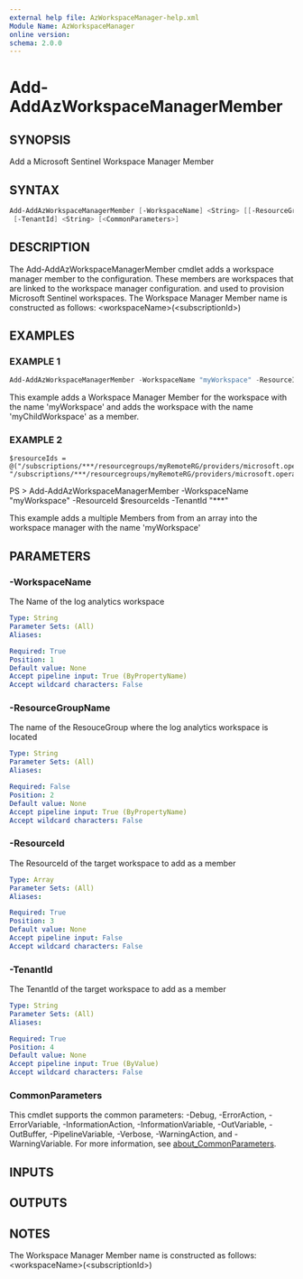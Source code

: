 ```yaml
---
external help file: AzWorkspaceManager-help.xml
Module Name: AzWorkspaceManager
online version:
schema: 2.0.0
---
```


# Add-AddAzWorkspaceManagerMember

## SYNOPSIS
Add a Microsoft Sentinel Workspace Manager Member

## SYNTAX

```powershell
Add-AddAzWorkspaceManagerMember [-WorkspaceName] <String> [[-ResourceGroupName] <String>] [-ResourceId] <Array>
 [-TenantId] <String> [<CommonParameters>]
```

## DESCRIPTION
The Add-AddAzWorkspaceManagerMember cmdlet adds a workspace manager member to the configuration.
These members are workspaces that are linked to the workspace manager configuration.
and used to
provision Microsoft Sentinel workspaces.
The Workspace Manager Member name is constructed as follows: \<workspaceName\>(\<subscriptionId\>)

## EXAMPLES

### EXAMPLE 1
```powershell
Add-AddAzWorkspaceManagerMember -WorkspaceName "myWorkspace" -ResourceId "/subscriptions/***/resourcegroups/myRemoteRG/providers/microsoft.operationalinsights/workspaces/myChildWorkspace" -TenantId "***"
```

This example adds a Workspace Manager Member for the workspace with the name 'myWorkspace' and adds the workspace with the name 'myChildWorkspace' as a member.

### EXAMPLE 2
```
$resourceIds = @("/subscriptions/***/resourcegroups/myRemoteRG/providers/microsoft.operationalinsights/workspaces/myChildWorkspace", "/subscriptions/***/resourcegroups/myRemoteRG/providers/microsoft.operationalinsights/workspaces/myOtherWorkspace")
```

PS \> Add-AddAzWorkspaceManagerMember -WorkspaceName "myWorkspace" -ResourceId $resourceIds -TenantId "***"

This example adds a multiple Members from from an array into the workspace manager with the name 'myWorkspace'

## PARAMETERS

### -WorkspaceName
The Name of the log analytics workspace

```yaml
Type: String
Parameter Sets: (All)
Aliases:

Required: True
Position: 1
Default value: None
Accept pipeline input: True (ByPropertyName)
Accept wildcard characters: False
```

### -ResourceGroupName
The name of the ResouceGroup where the log analytics workspace is located

```yaml
Type: String
Parameter Sets: (All)
Aliases:

Required: False
Position: 2
Default value: None
Accept pipeline input: True (ByPropertyName)
Accept wildcard characters: False
```

### -ResourceId
The ResourceId of the target workspace to add as a member

```yaml
Type: Array
Parameter Sets: (All)
Aliases:

Required: True
Position: 3
Default value: None
Accept pipeline input: False
Accept wildcard characters: False
```

### -TenantId
The TenantId of the target workspace to add as a member

```yaml
Type: String
Parameter Sets: (All)
Aliases:

Required: True
Position: 4
Default value: None
Accept pipeline input: True (ByValue)
Accept wildcard characters: False
```

### CommonParameters
This cmdlet supports the common parameters: -Debug, -ErrorAction, -ErrorVariable, -InformationAction, -InformationVariable, -OutVariable, -OutBuffer, -PipelineVariable, -Verbose, -WarningAction, and -WarningVariable. For more information, see [about_CommonParameters](http://go.microsoft.com/fwlink/?LinkID=113216).

## INPUTS

## OUTPUTS

## NOTES
The Workspace Manager Member name is constructed as follows: \<workspaceName\>(\<subscriptionId\>)

